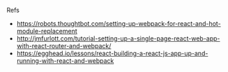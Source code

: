 Refs

- https://robots.thoughtbot.com/setting-up-webpack-for-react-and-hot-module-replacement
- http://jmfurlott.com/tutorial-setting-up-a-single-page-react-web-app-with-react-router-and-webpack/
- https://egghead.io/lessons/react-building-a-react-js-app-up-and-running-with-react-and-webpack
